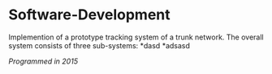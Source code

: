 # Software-Development

Implemention of a prototype tracking system of a trunk network. The overall system consists of three sub-systems:
*dasd
*adsasd


*Programmed in 2015*
